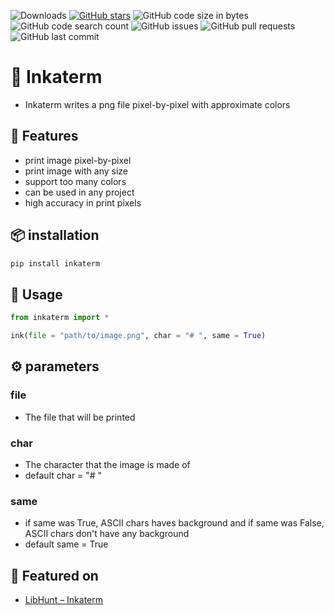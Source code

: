 ![Downloads](https://static.pepy.tech/personalized-badge/inkaterm?period=total&units=international_system&left_color=grey&right_color=blue&left_text=Downloads&cachebuster=1) [![GitHub stars](https://img.shields.io/github/stars/Redstar1228/Inkaterm?style=social)](https://github.com/Redstar1228/Inkaterm) ![GitHub code size in bytes](https://img.shields.io/github/languages/code-size/Redstar1228/Inkaterm) ![GitHub code search count](https://img.shields.io/github/search?query=Inkaterm) ![GitHub issues](https://img.shields.io/github/issues/Redstar1228/Inkaterm) ![GitHub pull requests](https://img.shields.io/github/issues-pr/Redstar1228/Inkaterm) ![GitHub last commit](https://img.shields.io/github/last-commit/Redstar1228/Inkaterm)

# 🔏 Inkaterm
+ Inkaterm writes a png file pixel-by-pixel with approximate colors
## 🎨 Features
+ print image pixel-by-pixel
+ print image with any size
+ support too many colors
+ can be used in any project
+ high accuracy in print pixels
## 📦 installation
```Bash
pip install inkaterm
```
## 🚀 Usage
```Python
from inkaterm import *

ink(file = "path/to/image.png", char = "# ", same = True)
```
## ⚙️ parameters
### file
+ The file that will be printed
### char
+ The character that the image is made of
+ default char = "# "
### same
+ if same was True, ASCII chars haves background and if same was False, ASCII chars don't have any background
+ default same = True
## 🌟 Featured on
- [LibHunt – Inkaterm](https://www.libhunt.com/r/Inkaterm)
